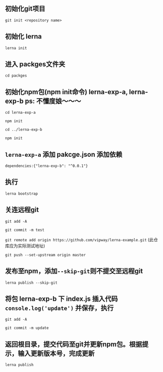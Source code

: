 ## 初始化git项目
`git init <repository name>` 

## 初始化 lerna 

`lerna init`

## 进入 packges文件夹

`cd packges` 

## 初始化npm包(npm init命令) lerna-exp-a, lerna-exp-b   ps: 不懂度娘～～～

`cd lerna-exp-a`

`npm init`

`cd ../lerna-exp-b`

`npm init`

## `lerna-exp-a` 添加 pakcge.json 添加依赖

`dependencies:{"lerna-exp-b": "^0.0.1"}`

## 执行 

`lerna bootstrap`

## 关连远程git

`git add -A`

`git commit -m test`

`git remote add origin https://github.com/vipway/lerna-example.git` (此仓库应为实际测试地址)

`git push --set-upstream origin master`

## 发布至npm，添加`--skip-git`则不提交至远程git

`lerna publish --skip-git`

## 将包 lerna-exp-b 下 index.js 插入代码 `console.log('update')` 并保存，执行

`git add -A`

`git commit -m update`

## 返回根目录，提交代码至git并更新npm包。根据提示，输入更新版本号，完成更新

`lerna publish`




